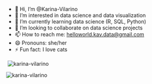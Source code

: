 - 👋 Hi, I’m @Karina-Vilarino
- 👀 I’m interested in data science and data visualization
- 🌱 I’m currently learning data science (R, SQL, Python)
- 💞️ I’m looking to collaborate on data science projects
- 📫 How to reach me: helloworld.kav.data@gmail.com
- 😄 Pronouns: she/her
- ⚡ Fun fact: I love cats

 <p>&nbsp;<img align="center" src="https://github-readme-stats.vercel.app/api?username=karina-vilarino&show_icons=true&locale=en" alt="karina-vilarino" /></p>

<p><img align="center" src="https://github-readme-streak-stats.herokuapp.com/?user=karina-vilarino&" alt="karina-vilarino" /></p>

<!---
Karina-Vilarino/Karina-Vilarino is a ✨ special ✨ repository because its `README.md` (this file) appears on your GitHub profile.
You can click the Preview link to take a look at your changes.
--->
